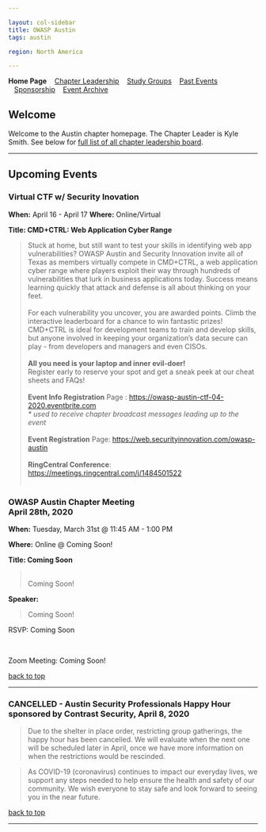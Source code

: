 ```yaml
---

layout: col-sidebar
title: OWASP Austin
tags: austin

region: North America

---
```

<strong>Home Page</strong>
&nbsp;&nbsp;&nbsp;[Chapter Leadership](leadership.md)
&nbsp;&nbsp;&nbsp;[Study Groups](studygroups.md)
&nbsp;&nbsp;&nbsp;[Past Events](pastevents.md)
&nbsp;&nbsp;&nbsp;[Sponsorship](sponsorship.md)
&nbsp;&nbsp;&nbsp;[Event Archive](pasteventsarchive.md)

Welcome
-------
Welcome to the Austin chapter homepage. The Chapter Leader is Kyle Smith. See below for [full list of all chapter leadership board](leadership.md).

<hr/>

Upcoming Events
---------------
### Virtual CTF w/ Security Inovation ###
**When:** April 16 - April 17
**Where:** Online/Virtual

**Title: CMD+CTRL: Web Application Cyber Range**
<blockquote>
Stuck at home, but still want to test your skills in identifying web app vulnerabilities?  OWASP Austin and Security Innovation invite all of Texas as members virtually compete in CMD+CTRL, a web application cyber range where players exploit their way through hundreds of vulnerabilities that lurk in business applications today.  Success means learning quickly that attack and defense is all about thinking on your feet. 
  <br><br>
For each vulnerability you uncover, you are awarded points. Climb the interactive leaderboard for a chance to win fantastic prizes! CMD+CTRL is ideal for development teams to train and develop skills, but anyone involved in keeping your organization’s data secure can play - from developers and managers and even CISOs. 
<br><br>
  <b>All you need is your laptop and inner evil-doer!</b>
    <br>
  Register early to reserve your spot and get a sneak peek at our cheat sheets and FAQs! 
  <br><br>
    <b>Event Info Registration</b> Page :  <a href="https://owasp-austin-ctf-04-2020.eventbrite.com" target="_blank">https://owasp-austin-ctf-04-2020.eventbrite.com </a> 
  <br>
    <i>* used to receive chapter broadcast messages leading up to the event</i>
  <br><br>
    <b>Event Registration</b> Page: <a href="https://web.securityinnovation.com/owasp-austin" target="_blank">https://web.securityinnovation.com/owasp-austin</a>
  <br><br>
  <b>RingCentral Conference</b>: <a href="https://meetings.ringcentral.com/j/1484501522" target="_blank">https://meetings.ringcentral.com/j/1484501522</a>
  <br><br>
</blockquote>
 
### OWASP Austin Chapter Meeting<br>April 28th, 2020 ###

**When:** Tuesday, March 31st @ 11:45 AM - 1:00 PM

**Where:** Online @ Coming Soon!

**Title: Coming Soon** 
<blockquote> 
  <br>
  Coming Soon!
</blockquote>

**Speaker:** 
<blockquote>
Coming Soon!
</blockquote>

<p>RSVP: Coming Soon</p>
<br>
<p>Zoom Meeting: Coming Soon!</p>
  
[back to top](#welcome)
<hr>

### CANCELLED - Austin Security Professionals Happy Hour sponsored by Contrast Security, April 8, 2020 ###

<blockquote>Due to the shelter in place order, restricting group gatherings, the happy hour has been cancelled. We will evaluate when the next one will be scheduled later in April, once we have more information on when the restrictions would be rescinded.</blockquote>

<blockquote>As COVID-19 (coronavirus) continues to impact our everyday lives, we support any steps needed to help ensure the health and safety of our community. We wish everyone to stay safe and look forward to seeing you in the near future.</blockquote>


[back to top](#welcome)
<hr>
